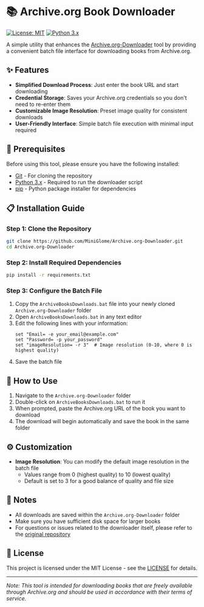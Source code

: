 # 📚 Archive.org Book Downloader

[![License: MIT](https://img.shields.io/badge/License-MIT-yellow.svg)](https://opensource.org/licenses/MIT)
[![Python 3.x](https://img.shields.io/badge/python-3.x-blue.svg)](https://www.python.org/downloads/)

A simple utility that enhances the [Archive.org-Downloader](https://github.com/MiniGlome/Archive.org-Downloader) tool by providing a convenient batch file interface for downloading books from Archive.org.

## ✨ Features

- **Simplified Download Process**: Just enter the book URL and start downloading
- **Credential Storage**: Saves your Archive.org credentials so you don't need to re-enter them
- **Customizable Image Resolution**: Preset image quality for consistent downloads
- **User-Friendly Interface**: Simple batch file execution with minimal input required

## 🔧 Prerequisites

Before using this tool, please ensure you have the following installed:

- [Git](https://git-scm.com/downloads) - For cloning the repository
- [Python 3.x](https://www.python.org/downloads/) - Required to run the downloader script
- [pip](https://pip.pypa.io/en/stable/installation/) - Python package installer for dependencies

## 📋 Installation Guide

### Step 1: Clone the Repository

```bash
git clone https://github.com/MiniGlome/Archive.org-Downloader.git
cd Archive.org-Downloader
```

### Step 2: Install Required Dependencies

```bash
pip install -r requirements.txt
```

### Step 3: Configure the Batch File

1. Copy the `ArchiveBooksDownloads.bat` file into your newly cloned `Archive.org-Downloader` folder
2. Open `ArchiveBooksDownloads.bat` in any text editor
3. Edit the following lines with your information:
   ```batch
   set "Email= -e your_email@example.com"
   set "Password= -p your_password"
   set "imageResolution= -r 3"  # Image resolution (0-10, where 0 is highest quality)
   ```
4. Save the batch file

## 🚀 How to Use

1. Navigate to the `Archive.org-Downloader` folder
2. Double-click on `ArchiveBooksDownloads.bat` to run it
3. When prompted, paste the Archive.org URL of the book you want to download
4. The download will begin automatically and save the book in the same folder

## ⚙️ Customization

- **Image Resolution**: You can modify the default image resolution in the batch file
  - Values range from 0 (highest quality) to 10 (lowest quality)
  - Default is set to 3 for a good balance of quality and file size

## 📝 Notes

- All downloads are saved within the `Archive.org-Downloader` folder
- Make sure you have sufficient disk space for larger books
- For questions or issues related to the downloader itself, please refer to the [original repository](https://github.com/MiniGlome/Archive.org-Downloader)

## 📜 License

This project is licensed under the MIT License - see the [LICENSE](https://choosealicense.com/licenses/mit/) for details.

---

*Note: This tool is intended for downloading books that are freely available through Archive.org and should be used in accordance with their terms of service.*